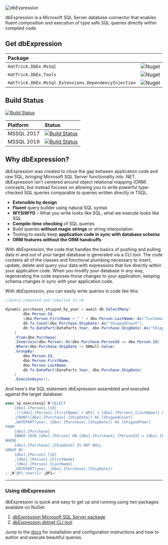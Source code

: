 ![dbExpression](https://dbexpressionpublic.blob.core.windows.net/web/dbex-logo.png)

dbExpression is a Microsoft SQL Server database connector that enables fluent composition and execution of type safe SQL queries directly within compiled code.

## Get dbExpression
| Package            						|  												|
| :-------------------------------------------------------------| :---------------------------------------------------------------------------------------------|
| ```HatTrick.DbEx.MsSql```					| ![Nuget](https://img.shields.io/nuget/v/HatTrick.DbEx.MsSql)					|
| ```HatTrick.DbEx.Tools```					| ![Nuget](https://img.shields.io/nuget/v/HatTrick.DbEx.Tools)					|
| ```HatTrick.DbEx.MsSql.Extensions.DependencyInjection```	| ![Nuget](https://img.shields.io/nuget/v/HatTrick.DbEx.MsSql.Extensions.DependencyInjection)	|

## Build Status

[![Build Status](https://dev.azure.com/hattricklabs/DbEx/_apis/build/status/HatTrickLabs.db-ex?branchName=master)](https://dev.azure.com/hattricklabs/DbEx/_build/latest?definitionId=2&branchName=master)

| Platform            	| Status 					|
| :---------------------| :---------------------------------------------|
|	MSSQL 2017	|	[![Build Status](https://dev.azure.com/hattricklabs/DbEx/_apis/build/status/HatTrickLabs.db-ex?branchName=master&stageName=Test%20MSSQL%20Platforms&jobName=Test%20MSSQL%202017)](https://dev.azure.com/hattricklabs/DbEx/_build/latest?definitionId=2&branchName=master)	|
|	MSSQL 2019	|	[![Build Status](https://dev.azure.com/hattricklabs/DbEx/_apis/build/status/HatTrickLabs.db-ex?branchName=master&stageName=Test%20MSSQL%20Platforms&jobName=Test%20MSSQL%202019)](https://dev.azure.com/hattricklabs/DbEx/_build/latest?definitionId=2&branchName=master)	|

## Why dbExpression?
dbExpression was created to close the gap between application code and raw SQL, bringing Microsoft SQL Server functionality into .NET.  dbExpression isn't centered around object relational mapping (ORM) concepts, but instead focuses on allowing you to write powerful type-checked SQL queries comparable to queries written directly in TSQL.

* **Extensible by design**
* **Fluent** query builder using natural SQL syntax
* **WYSIWYG** - What you write looks like SQL, what we execute looks like SQL
* **Compile-time checking** of SQL queries
* Build queries **without magic strings** or string interpolation
* Tooling to easily keep **application code in sync with database schema**
* **ORM features without the ORM handcuffs**

With dbExpression, the code that handles the basics of pushing and pulling data in and out of your target database is generated via a CLI tool.  The code contains all of the classes and functional plumbing necessary to insert, update, delete and query your data with expressions that live directly within your application code.  When you modify your database in any way, regenerating the code exposes those changes to your application, keeping schema changes in sync with your application code.

With dbExpression, you can easily write queries in code like this:
```c#
//query composed and compiled in c#

dynamic purchases_shipped_by_year = await db.SelectMany(
        dbo.Person.Id,
        (dbo.Person.FirstName + " " + dbo.Person.LastName).As("CustomerName"),
        db.fx.Count(dbo.Purchase.ShipDate).As("ShippedCount"),
        db.fx.DatePart(DateParts.Year, dbo.Purchase.ShipDate).As("ShippedYear")
    )
    .From(dbo.Purchase)
    .InnerJoin(dbo.Person).On(dbo.Purchase.PersonId == dbo.Person.Id)
    .Where(dbo.Purchase.ShipDate != DBNull.Value)
    .GroupBy(
        dbo.Person.Id,
        dbo.Person.FirstName,
        dbo.Person.LastName,
        db.fx.DatePart(DateParts.Year, dbo.Purchase.ShipDate)
    )
    .ExecuteAsync();
```
And here's the SQL statement dbExpression assembled and executed against the target database:
```sql
exec sp_executesql N'SELECT
	[dbo].[Person].[Id]
	,(([dbo].[Person].[FirstName] + @P1) + [dbo].[Person].[LastName]) AS [CustomerName]
	,COUNT([dbo].[Purchase].[ShipDate]) AS [ShippedCount]
	,DATEPART(year, [dbo].[Purchase].[ShipDate]) AS [ShippedYear]
FROM
	[dbo].[Purchase]
	INNER JOIN [dbo].[Person] ON [dbo].[Purchase].[PersonId] = [dbo].[Person].[Id]
WHERE
	[dbo].[Purchase].[ShipDate] IS NOT NULL
GROUP BY
	[dbo].[Person].[Id]
	,[dbo].[Person].[FirstName]
	,[dbo].[Person].[LastName]
	,DATEPART(year, [dbo].[Purchase].[ShipDate])
;',N'@P1 char(1)',@P1=' '
```
- - -

### Using dbExpression
dbExpression is quick and easy to get up and running using two packages available on NuGet:
1) [dbExpression Microsoft SQL Server package](https://www.nuget.org/profiles/HatTrickLabs)
2) [dbExpression dotnet CLI tool](https://www.nuget.org/profiles/HatTrickLabs)

Jump to the [docs](https://github.com/HatTrickLabs/dbExpression/wiki) for installation and configuration instructions and how to author and execute beautiful queries.
